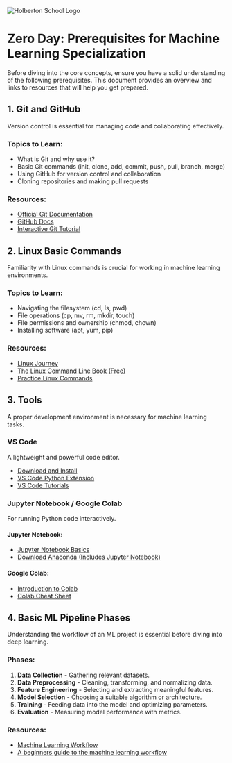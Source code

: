 ![Holberton School Logo](https://cdn.prod.website-files.com/6105315644a26f77912a1ada/63eea844ae4e3022154e2878_Holberton.png)

# Zero Day: Prerequisites for Machine Learning Specialization

Before diving into the core concepts, ensure you have a solid understanding of the following prerequisites. This document provides an overview and links to resources that will help you get prepared.

## 1. Git and GitHub
Version control is essential for managing code and collaborating effectively.

### Topics to Learn:
- What is Git and why use it?
- Basic Git commands (init, clone, add, commit, push, pull, branch, merge)
- Using GitHub for version control and collaboration
- Cloning repositories and making pull requests

### Resources:
- [Official Git Documentation](https://git-scm.com/doc)
- [GitHub Docs](https://docs.github.com/en)
- [Interactive Git Tutorial](https://learngitbranching.js.org/)

## 2. Linux Basic Commands
Familiarity with Linux commands is crucial for working in machine learning environments.

### Topics to Learn:
- Navigating the filesystem (cd, ls, pwd)
- File operations (cp, mv, rm, mkdir, touch)
- File permissions and ownership (chmod, chown)
- Installing software (apt, yum, pip)

### Resources:
- [Linux Journey](https://linuxjourney.com/)
- [The Linux Command Line Book (Free)](https://linuxcommand.org/lc3_lts0010.php)
- [Practice Linux Commands](https://www.learnshell.org/)

## 3. Tools
A proper development environment is necessary for machine learning tasks.

### VS Code
A lightweight and powerful code editor.
- [Download and Install](https://code.visualstudio.com/)
- [VS Code Python Extension](https://marketplace.visualstudio.com/items?itemName=ms-python.python)
- [VS Code Tutorials](https://code.visualstudio.com/docs)

### Jupyter Notebook / Google Colab
For running Python code interactively.

#### Jupyter Notebook:
- [Jupyter Notebook Basics](https://realpython.com/jupyter-notebook-introduction/)
- [Download Anaconda (Includes Jupyter Notebook)](https://www.anaconda.com/download)

#### Google Colab:
- [Introduction to Colab](https://colab.research.google.com/notebooks/intro.ipynb)
- [Colab Cheat Sheet](https://colab.research.google.com/notebooks/basic_features_overview.ipynb)

## 4. Basic ML Pipeline Phases
Understanding the workflow of an ML project is essential before diving into deep learning.

### Phases:
1. **Data Collection** - Gathering relevant datasets.
2. **Data Preprocessing** - Cleaning, transforming, and normalizing data.
3. **Feature Engineering** - Selecting and extracting meaningful features.
4. **Model Selection** - Choosing a suitable algorithm or architecture.
5. **Training** - Feeding data into the model and optimizing parameters.
6. **Evaluation** - Measuring model performance with metrics.

### Resources:
- [Machine Learning Workflow](https://sigma.ai/machine-learning-workflow/)
- [A beginners guide to the machine learning workflow](https://www.datacamp.com/blog/a-beginner-s-guide-to-the-machine-learning-workflow)
